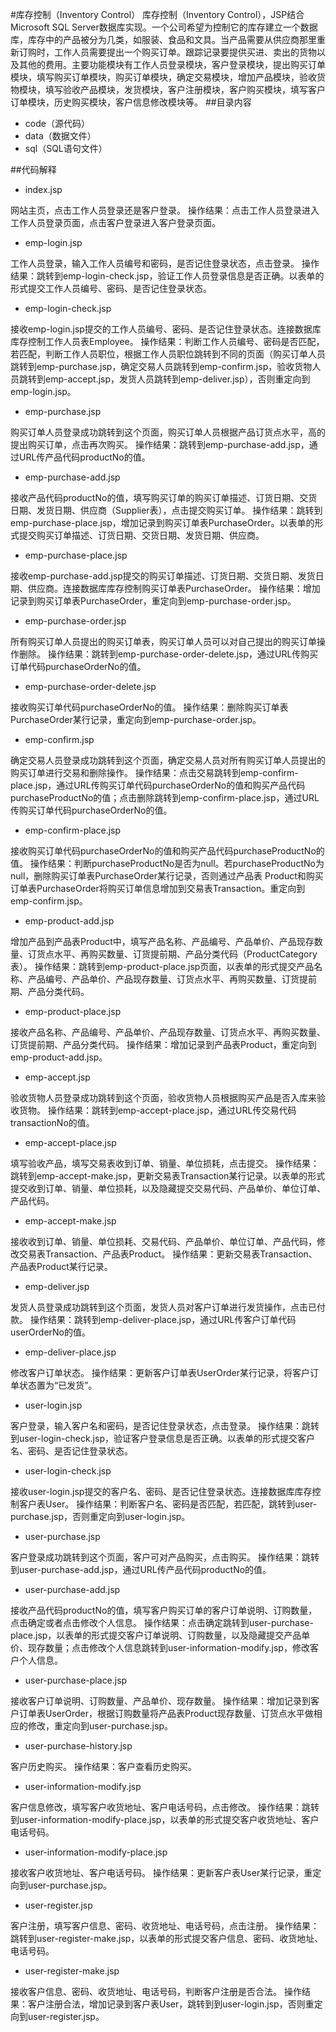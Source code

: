 #库存控制（Inventory Control）
库存控制（Inventory Control），JSP结合Microsoft SQL Server数据库实现。一个公司希望为控制它的库存建立一个数据库，库存中的产品被分为几类，如服装、食品和文具。当产品需要从供应商那里重新订购时，工作人员需要提出一个购买订单。跟踪记录要提供买进、卖出的货物以及其他的费用。主要功能模块有工作人员登录模块，客户登录模块，提出购买订单模块，填写购买订单模块，购买订单模块，确定交易模块，增加产品模块，验收货物模块，填写验收产品模块，发货模块，客户注册模块，客户购买模块，填写客户订单模块，历史购买模块，客户信息修改模块等。
##目录内容
- code（源代码）
- data（数据文件）
- sql（SQL语句文件）

##代码解释
- index.jsp

网站主页，点击工作人员登录还是客户登录。
操作结果：点击工作人员登录进入工作人员登录页面，点击客户登录进入客户登录页面。
- emp-login.jsp

工作人员登录，输入工作人员编号和密码，是否记住登录状态，点击登录。
操作结果：跳转到emp-login-check.jsp，验证工作人员登录信息是否正确。以表单的形式提交工作人员编号、密码、是否记住登录状态。
- emp-login-check.jsp

接收emp-login.jsp提交的工作人员编号、密码、是否记住登录状态。连接数据库库存控制工作人员表Employee。
操作结果：判断工作人员编号、密码是否匹配，若匹配，判断工作人员职位，根据工作人员职位跳转到不同的页面（购买订单人员跳转到emp-purchase.jsp，确定交易人员跳转到emp-confirm.jsp，验收货物人员跳转到emp-accept.jsp，发货人员跳转到emp-deliver.jsp），否则重定向到emp-login.jsp。
- emp-purchase.jsp

购买订单人员登录成功跳转到这个页面，购买订单人员根据产品订货点水平，高的提出购买订单，点击再次购买。
操作结果：跳转到emp-purchase-add.jsp，通过URL传产品代码productNo的值。
- emp-purchase-add.jsp

接收产品代码productNo的值，填写购买订单的购买订单描述、订货日期、交货日期、发货日期、供应商（Supplier表），点击提交购买订单。
操作结果：跳转到emp-purchase-place.jsp，增加记录到购买订单表PurchaseOrder。以表单的形式提交购买订单描述、订货日期、交货日期、发货日期、供应商。
- emp-purchase-place.jsp

接收emp-purchase-add.jsp提交的购买订单描述、订货日期、交货日期、发货日期、供应商。连接数据库库存控制购买订单表PurchaseOrder。
操作结果：增加记录到购买订单表PurchaseOrder，重定向到emp-purchase-order.jsp。
- emp-purchase-order.jsp

所有购买订单人员提出的购买订单表，购买订单人员可以对自己提出的购买订单操作删除。
操作结果：跳转到emp-purchase-order-delete.jsp，通过URL传购买订单代码purchaseOrderNo的值。
- emp-purchase-order-delete.jsp

接收购买订单代码purchaseOrderNo的值。
操作结果：删除购买订单表PurchaseOrder某行记录，重定向到emp-purchase-order.jsp。
- emp-confirm.jsp

确定交易人员登录成功跳转到这个页面，确定交易人员对所有购买订单人员提出的购买订单进行交易和删除操作。
操作结果：点击交易跳转到emp-confirm-place.jsp，通过URL传购买订单代码purchaseOrderNo的值和购买产品代码purchaseProductNo的值；点击删除跳转到emp-confirm-place.jsp，通过URL传购买订单代码purchaseOrderNo的值。
- emp-confirm-place.jsp

接收购买订单代码purchaseOrderNo的值和购买产品代码purchaseProductNo的值。
操作结果：判断purchaseProductNo是否为null。若purchaseProductNo为null，删除购买订单表PurchaseOrder某行记录，否则通过产品表 Product和购买订单表PurchaseOrder将购买订单信息增加到交易表Transaction。重定向到emp-confirm.jsp。
- emp-product-add.jsp

增加产品到产品表Product中，填写产品名称、产品编号、产品单价、产品现存数量、订货点水平、再购买数量、订货提前期、产品分类代码（ProductCategory表）。
操作结果：跳转到emp-product-place.jsp页面，以表单的形式提交产品名称、产品编号、产品单价、产品现存数量、订货点水平、再购买数量、订货提前期、产品分类代码。
- emp-product-place.jsp

接收产品名称、产品编号、产品单价、产品现存数量、订货点水平、再购买数量、订货提前期、产品分类代码。
操作结果：增加记录到产品表Product，重定向到emp-product-add.jsp。
- emp-accept.jsp

验收货物人员登录成功跳转到这个页面，验收货物人员根据购买产品是否入库来验收货物。
操作结果：跳转到emp-accept-place.jsp，通过URL传交易代码transactionNo的值。
- emp-accept-place.jsp

填写验收产品，填写交易表收到订单、销量、单位损耗，点击提交。
操作结果：跳转到emp-accept-make.jsp，更新交易表Transaction某行记录。以表单的形式提交收到订单、销量、单位损耗，以及隐藏提交交易代码、产品单价、单位订单、产品代码。
- emp-accept-make.jsp

接收收到订单、销量、单位损耗、交易代码、产品单价、单位订单、产品代码，修改交易表Transaction、产品表Product。
操作结果：更新交易表Transaction、产品表Product某行记录。
- emp-deliver.jsp

发货人员登录成功跳转到这个页面，发货人员对客户订单进行发货操作，点击已付款。
操作结果：跳转到emp-deliver-place.jsp，通过URL传客户订单代码userOrderNo的值。
- emp-deliver-place.jsp

修改客户订单状态。
操作结果：更新客户订单表UserOrder某行记录，将客户订单状态置为“已发货”。
- user-login.jsp

客户登录，输入客户名和密码，是否记住登录状态，点击登录。
操作结果：跳转到user-login-check.jsp，验证客户登录信息是否正确。以表单的形式提交客户名、密码、是否记住登录状态。
- user-login-check.jsp

接收user-login.jsp提交的客户名、密码、是否记住登录状态。连接数据库库存控制客户表User。
操作结果：判断客户名、密码是否匹配，若匹配，跳转到user-purchase.jsp，否则重定向到user-login.jsp。
- user-purchase.jsp

客户登录成功跳转到这个页面，客户可对产品购买，点击购买。
操作结果：跳转到user-purchase-add.jsp，通过URL传产品代码productNo的值。
- user-purchase-add.jsp

接收产品代码productNo的值，填写客户购买订单的客户订单说明、订购数量，点击确定或者点击修改个人信息。
操作结果：点击确定跳转到user-purchase-place.jsp，以表单的形式提交客户订单说明、订购数量，以及隐藏提交产品单价、现存数量；点击修改个人信息跳转到user-information-modify.jsp，修改客户个人信息。
- user-purchase-place.jsp

接收客户订单说明、订购数量、产品单价、现存数量。
操作结果：增加记录到客户订单表UserOrder，根据订购数量将产品表Product现存数量、订货点水平做相应的修改，重定向到user-purchase.jsp。
- user-purchase-history.jsp

客户历史购买。
操作结果：客户查看历史购买。
- user-information-modify.jsp

客户信息修改，填写客户收货地址、客户电话号码，点击修改。
操作结果：跳转到user-information-modify-place.jsp，以表单的形式提交客户收货地址、客户电话号码。
- user-information-modify-place.jsp

接收客户收货地址、客户电话号码。
操作结果：更新客户表User某行记录，重定向到user-purchase.jsp。
- user-register.jsp

客户注册，填写客户信息、密码、收货地址、电话号码，点击注册。
操作结果：跳转到user-register-make.jsp，以表单的形式提交客户信息、密码、收货地址、电话号码。
- user-register-make.jsp

接收客户信息、密码、收货地址、电话号码，判断客户注册是否合法。
操作结果：客户注册合法，增加记录到客户表User，跳转到到user-login.jsp，否则重定向到user-register.jsp。
